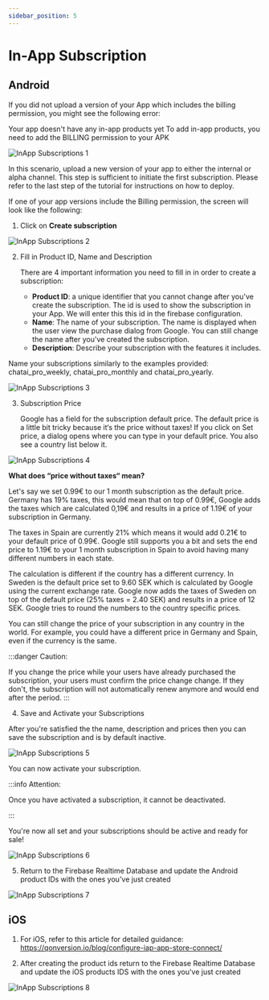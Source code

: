 ```yaml
---
sidebar_position: 5
---
```


# In-App Subscription

## Android

If you did not upload a version of your App which includes the billing permission, you might see the following error:

Your app doesn't have any in-app products yet
To add in-app products, you need to add the BILLING permission to your APK

![InApp Subscriptions 1](/img/subscriptions/subscriptions-1.png)

In this scenario, upload a new version of your app to either the internal or alpha channel. This step is sufficient to initiate the first subscription. Please refer to the last step of the tutorial for instructions on how to deploy.

If one of your app versions include the Billing permission, the screen will look like the following:

1. Click on **Create subscription**

![InApp Subscriptions 2](/img/subscriptions/subscriptions-2.png)

2. Fill in Product ID, Name and Description

   There are 4 important information you need to fill in in order to create a subscription:

   - **Product ID**: a unique identifier that you cannot change after you've create the subscription. The id is used to show the subscription in your App. We will enter this this id in the firebase configuration.
   - **Name**: The name of your subscription. The name is displayed when the user view the purchase dialog from Google. You can still change the name after you've created the subscription.
   - **Description**: Describe your subscription with the features it includes.

Name your subscriptions similarly to the examples provided: chatai_pro_weekly, chatai_pro_monthly and chatai_pro_yearly.

![InApp Subscriptions 3](/img/subscriptions/subscriptions-3.png)

3. Subscription Price

   Google has a field for the subscription default price. The default price is a little bit tricky because it‘s the price without taxes!
   If you click on Set price, a dialog opens where you can type in your default price. You also see a country list below it.

![InApp Subscriptions 4](/img/subscriptions/subscriptions-4.png)

**What does “price without taxes“ mean?**

Let's say we set 0.99€ to our 1 month subscription as the default price. Germany has 19% taxes, this would mean that on top of 0.99€, Google adds the taxes which are calculated 0,19€ and results in a price of 1.19€ of your subscription in Germany.

The taxes in Spain are currently 21% which means it would add 0.21€ to your default price of 0.99€. Google still supports you a bit and sets the end price to 1.19€ to your 1 month subscription in Spain to avoid having many different numbers in each state.

The calculation is different if the country has a different currency. In Sweden is the default price set to 9.60 SEK which is calculated by Google using the current exchange rate. Google now adds the taxes of Sweden on top of the default price (25% taxes = 2.40 SEK) and results in a price of 12 SEK. Google tries to round the numbers to the country specific prices.

You can still change the price of your subscription in any country in the world. For example, you could have a different price in Germany and Spain, even if the currency is the same.

:::danger Caution:

If you change the price while your users have already purchased the subscription, your users must confirm the price change change. If they don't, the subscription will not automatically renew anymore and would end after the period.
:::

4. Save and Activate your Subscriptions

After you're satisfied the the name, description and prices then you can save the subscription and is by default inactive.

![InApp Subscriptions 5](/img/subscriptions/subscriptions-5.png)

You can now activate your subscription.

:::info Attention:

Once you have activated a subscription, it cannot be deactivated.

:::

You're now all set and your subscriptions should be active and ready for sale!

![InApp Subscriptions 6](/img/subscriptions/subscriptions-6.png)

5. Return to the Firebase Realtime Database and update the Android product IDs with the ones you've just created

![InApp Subscriptions 7](/img/subscriptions/subscriptions-7.png)

## iOS

1. For iOS, refer to this article for detailed guidance: https://qonversion.io/blog/configure-iap-app-store-connect/

2. After creating the product ids return to the Firebase Realtime Database and update the iOS products IDS with the ones you've just created

![InApp Subscriptions 8](/img/subscriptions/subscriptions-8.png)